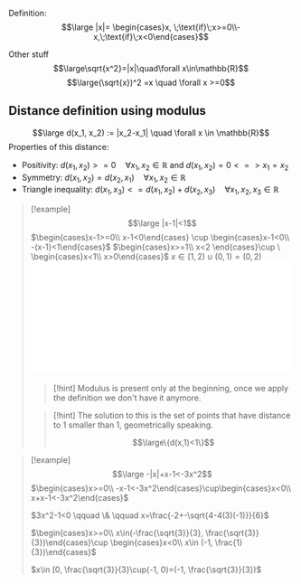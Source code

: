 Definition:
$$\large |x|= \begin{cases}x, \;\text{if}\;x>=0\\-x,\;\text{if}\;x<0\end{cases}$$

Other stuff
$$\large\sqrt{x^2}=|x|\quad\forall x\in\mathbb{R}$$
$$\large(\sqrt{x})^2 =x \quad \forall x >=0$$

## Distance definition using modulus

$$\large d(x_1, x_2) := |x_2-x_1| \quad \forall x \in \mathbb{R}$$
Properties of this distance:
- Positivity: $d(x_1, x_2)>=0 \quad \forall x_1, x_2 \in \mathbb{R}$ and $d(x_1, x_2) = 0 <=> x_1=x_2$
- Symmetry: $d(x_1, x_2)=d(x_2, x_1) \quad \forall x_1, x_2 \in \mathbb{R}$
- Triangle inequality: $d(x_1, x_3) <= d(x_1, x_2) + d(x_2, x_3) \quad \forall x_1,x_2,x_3 \in \mathbb{R}$


> [!example]
> $$\large |x-1|<1$$
> $\begin{cases}x-1>=0\\ x-1<0\end{cases} \cup \begin{cases}x-1<0\\ -(x-1)<1\end{cases}$
> $\begin{cases}x>=1\\ x<2 \end{cases}\cup \ \begin{cases}x<1\\ x>0\end{cases}$
> $x\in [1, 2) \cup (0, 1)=(0,2)$
> ![](../../z_images/Pasted%20image%2020241009093343.png)
> 
> > [!hint]
> > Modulus is present only at the beginning, once we apply the definition we don't have it anymore.
> 
> > [!hint]
> > The solution to this is the set of points that have distance to 1 smaller than 1, geometrically speaking.
> > 
> > $$\large\{d(x,1)<1\}$$

> [!example]
> $$\large -|x|+x-1<-3x^2$$
> $\begin{cases}x>=0\\ -x-1<-3x^2\end{cases}\cup\begin{cases}x<0\\ x+x-1<-3x^2\end{cases}$
> 
> $3x^2-1<0 \qquad \& \qquad x=\frac{-2+-\sqrt{4-4(3)(-1)}}{6}$
> 
> $\begin{cases}x>=0\\ x\in(-\frac{\sqrt{3}}{3}, \frac{\sqrt{3}}{3})\end{cases}\cup \begin{cases}x<0\\ x\in (-1, \frac{1}{3})\end{cases}$
> 
> $x\in [0, \frac{\sqrt{3}}{3}\cup(-1, 0)=(-1, \frac{\sqrt{3}}{3})$
